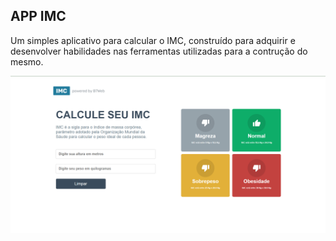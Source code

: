 ## APP IMC

Um simples aplicativo para calcular o IMC, construído para adquirir e desenvolver habilidades nas ferramentas utilizadas para a contrução do mesmo.

<img src="./src/assets/screenshot.png">